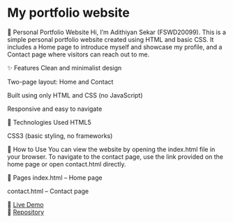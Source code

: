 # My portfolio website

💼 Personal Portfolio Website
Hi, I’m Adithiyan Sekar (FSWD20099). This is a simple personal portfolio website created using HTML and basic CSS. It includes a Home page to introduce myself and showcase my profile, and a Contact page where visitors can reach out to me.

✨ Features
Clean and minimalist design

Two-page layout: Home and Contact

Built using only HTML and CSS (no JavaScript)

Responsive and easy to navigate

🚀 Technologies Used
HTML5

CSS3 (basic styling, no frameworks)

📌 How to Use
You can view the website by opening the index.html file in your browser. To navigate to the contact page, use the link provided on the home page or open contact.html directly.

📁 Pages
index.html – Home page

contact.html – Contact page

🔗 [Live Demo](https://adithiyansekar.github.io/Udemy-Clone-Static-P1/)  
📁 [Repository](https://github.com/Adithiyansekar/Udemy-Clone-Static-P1)


